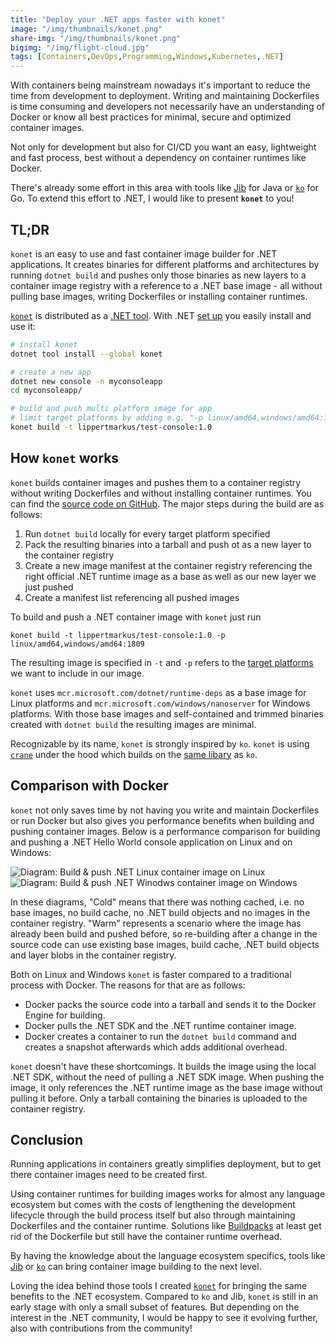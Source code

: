 ```yaml
---
title: "Deploy your .NET apps faster with konet"
image: "/img/thumbnails/konet.png"
share-img: "/img/thumbnails/konet.png"
bigimg: "/img/flight-cloud.jpg"
tags: [Containers,DevOps,Programming,Windows,Kubernetes,.NET]
---
```


With containers being mainstream nowadays it's important to reduce the time from development to deployment. Writing and maintaining Dockerfiles is time consuming and developers not necessarily have an understanding of Docker or know all best practices for minimal, secure and optimized container images.

Not only for development but also for CI/CD you want an easy, lightweight and fast process, best without a dependency on container runtimes like Docker.

There's already some effort in this area with tools like [Jib](https://github.com/GoogleContainerTools/jib) for Java or [`ko`](https://github.com/google/ko) for Go. To extend this effort to .NET, I would like to present **`konet`** to you!


## TL;DR

`konet` is an easy to use and fast container image builder for .NET applications. It creates binaries for different platforms and architectures by running `dotnet build` and pushes only those binaries as new layers to a container image registry with a reference to a .NET base image - all without pulling base images, writing Dockerfiles or installing container runtimes.

[`konet`](https://github.com/lippertmarkus/konet) is distributed as a [.NET tool](https://aka.ms/global-tools). With .NET [set up](https://dotnet.microsoft.com/en-us/download) you easily install and use it:

```bash
# install konet
dotnet tool install --global konet

# create a new app
dotnet new console -n myconsoleapp
cd myconsoleapp/

# build and push multi platform image for app 
# limit target platforms by adding e.g. "-p linux/amd64,windows/amd64:1809" 
konet build -t lippertmarkus/test-console:1.0
```

## How `konet` works

`konet` builds container images and pushes them to a container registry without writing Dockerfiles and without installing container runtimes. You can find the [source code on GitHub](https://github.com/lippertmarkus/konet). The major steps during the build are as follows:

1. Run `dotnet build` locally for every target platform specified
1. Pack the resulting binaries into a tarball and push ot as a new layer to the container registry
1. Create a new image manifest at the container registry referencing the right official .NET runtime image as a base as well as our new layer we just pushed
1. Create a manifest list referencing all pushed images

To build and push a .NET container image with `konet` just run
```
konet build -t lippertmarkus/test-console:1.0 -p linux/amd64,windows/amd64:1809
```

The resulting image is specified in `-t` and `-p` refers to the [target platforms](https://github.com/lippertmarkus/konet#target-platforms) we want to include in our image.

`konet` uses `mcr.microsoft.com/dotnet/runtime-deps` as a base image for Linux platforms and `mcr.microsoft.com/windows/nanoserver` for Windows platforms. With those base images and self-contained and trimmed binaries created with `dotnet build` the resulting images are minimal.

Recognizable by its name, `konet` is strongly inspired by `ko`. `konet` is using [`crane`](https://lippertmarkus.com/2022/03/30/speed-image-builds-crane/) under the hood which builds on the [same libary](https://github.com/google/go-containerregistry) as `ko`.

## Comparison with Docker

`konet` not only saves time by not having you write and maintain Dockerfiles or run Docker but also gives you performance benefits when building and pushing container images. Below is a performance comparison for building and pushing a .NET Hello World console application on Linux and on Windows:

<div class="center" markdown="1">
  <img class="lazy" alt="Diagram: Build & push .NET Linux container image on Linux" data-src="/assets/posts/dotnet-konet/build-linux.png" />
</div>

<div class="center" markdown="1">
  <img class="lazy" alt="Diagram: Build & push .NET Winodws container image on Windows" data-src="/assets/posts/dotnet-konet/build-windows.png" />
</div>

In these diagrams, "Cold" means that there was nothing cached, i.e. no base images, no build cache, no .NET build objects and no images in the container registry. "Warm" represents a scenario where the image has already been build and pushed before, so re-building after a change in the source code can use existing base images, build cache, .NET build objects and layer blobs in the container registry.

Both on Linux and Windows `konet` is faster compared to a traditional process with Docker. The reasons for that are as follows:
- Docker packs the source code into a tarball and sends it to the Docker Engine for building.
- Docker pulls the .NET SDK and the .NET runtime container image. 
- Docker creates a container to run the `dotnet build` command and creates a snapshot afterwards which adds additional overhead.

`konet` doesn't have these shortcomings. It builds the image using the local .NET SDK, without the need of pulling a .NET SDK image. When pushing the image, it only references the .NET runtime image as the base image without pulling it before. Only a tarball containing the binaries is uploaded to the container registry.

## Conclusion

Running applications in containers greatly simplifies deployment, but to get there container images need to be created first. 

Using container runtimes for building images works for almost any language ecosystem but comes with the costs of lengthening the development lifecycle through the build process itself but also through maintaining Dockerfiles and the container runtime. Solutions like [Buildpacks](https://buildpacks.io/) at least get rid of the Dockerfile but still have the container runtime overhead.

By having the knowledge about the language ecosystem specifics, tools like [Jib](https://github.com/GoogleContainerTools/jib) or [`ko`](https://github.com/google/ko) can bring container image building to the next level.

Loving the idea behind those tools I created [`konet`](https://github.com/lippertmarkus/konet) for bringing the same benefits to the .NET ecosystem. Compared to `ko` and Jib, `konet` is still in an early stage with only a small subset of features. But depending on the interest in the .NET community, I would be happy to see it evolving further, also with contributions from the community!

